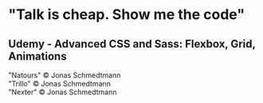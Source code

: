 # "Talk is cheap. Show me the code"

## Udemy - Advanced CSS and Sass: Flexbox, Grid, Animations

"Natours" &copy; Jonas Schmedtmann</br>
"Trillo" &copy; Jonas Schmedtmann</br>
"Nexter" &copy; Jonas Schmedtmann
